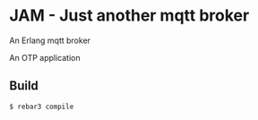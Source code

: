 JAM - Just another mqtt broker
=====
An Erlang mqtt broker

An OTP application

Build
-----

    $ rebar3 compile
